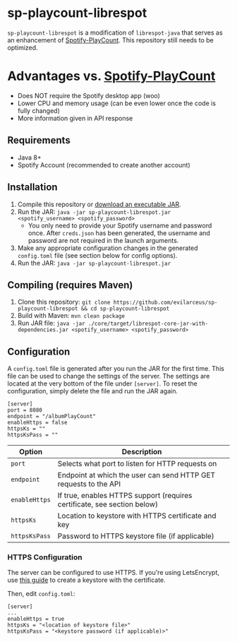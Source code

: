 # sp-playcount-librespot
`sp-playcount-librespot` is a modification of `librespot-java` that serves as an enhancement of [Spotify-PlayCount](https://github.com/evilarceus/Spotify-PlayCount). This repository still needs to be optimized.

# Advantages vs. [Spotify-PlayCount](https://github.com/evilarceus/Spotify-PlayCount)
* Does NOT require the Spotify desktop app (woo)
* Lower CPU and memory usage (can be even lower once the code is fully changed)
* More information given in API response

## Requirements
* Java 8+
* Spotify Account (recommended to create another account)

## Installation
1. Compile this repository or [download an executable JAR](https://github.com/evilarceus/sp-playcount-librespot/releases/latest).
2. Run the JAR: `java -jar sp-playcount-librespot.jar <spotify_username> <spotify_password>`
    * You only need to provide your Spotify username and password once. After `creds.json` has been generated, the username and password are not required in the launch arguments.
3. Make any appropriate configuration changes in the generated `config.toml` file (see section below for config options).
4. Run the JAR: `java -jar sp-playcount-librespot.jar`

## Compiling (requires Maven)
1. Clone this repository: `git clone https://github.com/evilarceus/sp-playcount-librespot && cd sp-playcount-librespot`
2. Build with Maven: `mvn clean package`
3. Run JAR file: `java -jar ./core/target/librespot-core-jar-with-dependencies.jar <spotify_username> <spotify_password>`

## Configuration
A `config.toml` file is generated after you run the JAR for the first time. This file can be used to change the settings of the server. The settings are located at the very bottom of the file under `[server]`.
To reset the configuration, simply delete the file and run the JAR again.
```
[server]
port = 8080
endpoint = "/albumPlayCount"
enableHttps = false
httpsKs = ""
httpsKsPass = ""
```
| Option        | Description                                                              |
|---------------|--------------------------------------------------------------------------|
| `port`        | Selects what port to listen for HTTP requests on                         |
| `endpoint`    | Endpoint at which the user can send HTTP GET requests to the API         |
| `enableHttps` | If true, enables HTTPS support (requires certificate, see section below) |
| `httpsKs`     | Location to keystore with HTTPS certificate and key                      |
| `httpsKsPass` | Password to HTTPS keystore file (if applicable)                          |

### HTTPS Configuration
The server can be configured to use HTTPS. If you're using LetsEncrypt, use [this guide](https://www.wissel.net/blog/2018/03/letsencrypt-java-keystore.html) to create a keystore with the certificate.

Then, edit `config.toml`:
```
[server]
...
enableHttps = true
httpsKs = "<location of keystore file>"
httpsKsPass = "<keystore password (if applicable)>"
```
